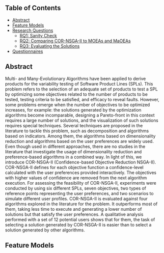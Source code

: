 
## Table of Contents

<ul>
    <li><a href="#abstract">Abstract</a>
    <li><a href="#feature-models">Feature Models</a>
    <li><a href="#research-questions">Research Questions</a>
      <ul>
        <li><a href="#sub-heading-1">RQ1: Sanity Check</a></li>
        <li><a href="#sub-heading-2">RQ2: Comparing COR-NSGA-II to MOEAs and MaOEAs</a></li>
        <li><a href="#sub-heading-2">RQ3: Evaluating the Solutions</a></li>
      </ul>
    </li>
    <li><a href="#questionnaires">Questionnaires</a>
  </ul>

## Abstract

Multi- and Many-Evolutionary Algorithms have been applied to derive products for the variability testing of Software Product Lines (SPLs). This problem refers to the selection of an adequate set of products to test a SPL by optimizing some objectives related to the number of products to be tested, testing criteria to be satisfied, and efficacy to reveal faults. However, some problems emerge when the number of objectives to be optimized increases, for example: the solutions generated by the optimization algorithms become incomparable, designing a Pareto-front in this context requires a large number of solutions, and the visualization of such solutions requires special techniques. Several techniques are proposed in the literature to tackle this problem, such as decomposition and algorithms based on indicators. Among them, the algorithms based on dimensionality reduction and algorithms based on the user preferences are widely used. Even though used in different approaches, there are no studies in the literature that investigate the usage of dimensionality reduction and preference-based algorithms in a combined way. In light of this, we introduce COR-NSGA-II (Confidence-based Objective Reduction NSGA-II). COR-NSGA-II defines for each objective function a confidence-level calculated with the user preferences provided interactively. The objectives with higher values of confidence are removed from the next algorithm execution. For assessing the feasibility of COR-NSGA-II, experiments were conducted by using six different SPLs, seven objectives, two types of reference points representing the user preferences, and two scenarios to simulate different user profiles. COR-NSGA-II is evaluated against four algorithms explored in the literature for the problem. It outperforms most of them, taking less time to execute and generating a lower number of solutions but that satisfy the user preferences. A qualitative analysis performed with a set of 12 potential users shows that for them, the task of selecting a solution generated by COR-NSGA-II is easier than to select a solution generated by other algorithms.

## Feature Models